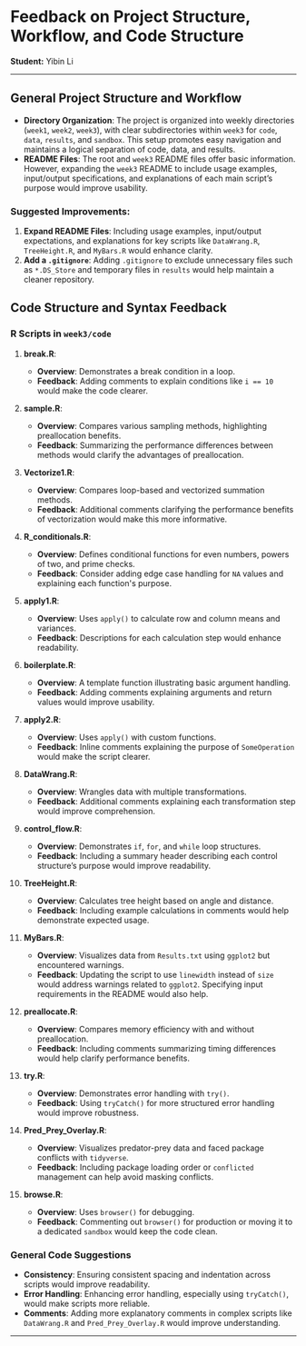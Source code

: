 
# Feedback on Project Structure, Workflow, and Code Structure

**Student:** Yibin Li

---

## General Project Structure and Workflow

- **Directory Organization**: The project is organized into weekly directories (`week1`, `week2`, `week3`), with clear subdirectories within `week3` for `code`, `data`, `results`, and `sandbox`. This setup promotes easy navigation and maintains a logical separation of code, data, and results.
- **README Files**: The root and `week3` README files offer basic information. However, expanding the `week3` README to include usage examples, input/output specifications, and explanations of each main script’s purpose would improve usability.

### Suggested Improvements:
1. **Expand README Files**: Including usage examples, input/output expectations, and explanations for key scripts like `DataWrang.R`, `TreeHeight.R`, and `MyBars.R` would enhance clarity.
2. **Add a `.gitignore`**: Adding `.gitignore` to exclude unnecessary files such as `*.DS_Store` and temporary files in `results` would help maintain a cleaner repository.

## Code Structure and Syntax Feedback

### R Scripts in `week3/code`

1. **break.R**:
   - **Overview**: Demonstrates a break condition in a loop.
   - **Feedback**: Adding comments to explain conditions like `i == 10` would make the code clearer.

2. **sample.R**:
   - **Overview**: Compares various sampling methods, highlighting preallocation benefits.
   - **Feedback**: Summarizing the performance differences between methods would clarify the advantages of preallocation.

3. **Vectorize1.R**:
   - **Overview**: Compares loop-based and vectorized summation methods.
   - **Feedback**: Additional comments clarifying the performance benefits of vectorization would make this more informative.

4. **R_conditionals.R**:
   - **Overview**: Defines conditional functions for even numbers, powers of two, and prime checks.
   - **Feedback**: Consider adding edge case handling for `NA` values and explaining each function's purpose.

5. **apply1.R**:
   - **Overview**: Uses `apply()` to calculate row and column means and variances.
   - **Feedback**: Descriptions for each calculation step would enhance readability.

6. **boilerplate.R**:
   - **Overview**: A template function illustrating basic argument handling.
   - **Feedback**: Adding comments explaining arguments and return values would improve usability.

7. **apply2.R**:
   - **Overview**: Uses `apply()` with custom functions.
   - **Feedback**: Inline comments explaining the purpose of `SomeOperation` would make the script clearer.

8. **DataWrang.R**:
    - **Overview**: Wrangles data with multiple transformations.
    - **Feedback**: Additional comments explaining each transformation step would improve comprehension.

9. **control_flow.R**:
    - **Overview**: Demonstrates `if`, `for`, and `while` loop structures.
    - **Feedback**: Including a summary header describing each control structure’s purpose would improve readability.

10. **TreeHeight.R**:
    - **Overview**: Calculates tree height based on angle and distance.
    - **Feedback**: Including example calculations in comments would help demonstrate expected usage.

11. **MyBars.R**:
    - **Overview**: Visualizes data from `Results.txt` using `ggplot2` but encountered warnings.
    - **Feedback**: Updating the script to use `linewidth` instead of `size` would address warnings related to `ggplot2`. Specifying input requirements in the README would also help.

12. **preallocate.R**:
    - **Overview**: Compares memory efficiency with and without preallocation.
    - **Feedback**: Including comments summarizing timing differences would help clarify performance benefits.

13. **try.R**:
    - **Overview**: Demonstrates error handling with `try()`.
    - **Feedback**: Using `tryCatch()` for more structured error handling would improve robustness.

14. **Pred_Prey_Overlay.R**:
    - **Overview**: Visualizes predator-prey data and faced package conflicts with `tidyverse`.
    - **Feedback**: Including package loading order or `conflicted` management can help avoid masking conflicts.

15. **browse.R**:
    - **Overview**: Uses `browser()` for debugging.
    - **Feedback**: Commenting out `browser()` for production or moving it to a dedicated `sandbox` would keep the code clean.

### General Code Suggestions

- **Consistency**: Ensuring consistent spacing and indentation across scripts would improve readability.
- **Error Handling**: Enhancing error handling, especially using `tryCatch()`, would make scripts more reliable.
- **Comments**: Adding more explanatory comments in complex scripts like `DataWrang.R` and `Pred_Prey_Overlay.R` would improve understanding.

---